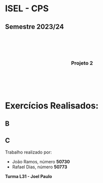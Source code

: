 # ISEL - CPS 
## Semestre 2023/24
# <br>
###  <center> Projeto 2 </center>
# </br>

# Exercícios Realisados:
## B
## C

Trabalho realizado por:
* João Ramos, número <b> 50730 </b>
* Rafael Dias, número <b> 50773 </b>

<b> Turma L31 - Joel Paulo </b>
